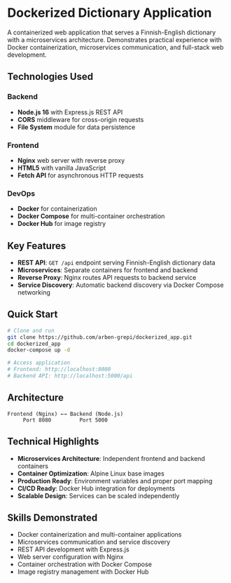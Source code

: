 # Dockerized Dictionary Application

A containerized web application that serves a Finnish-English dictionary with a microservices architecture. Demonstrates practical experience with Docker containerization, microservices communication, and full-stack web development.

## Technologies Used

### Backend

- **Node.js 16** with Express.js REST API
- **CORS** middleware for cross-origin requests
- **File System** module for data persistence

### Frontend

- **Nginx** web server with reverse proxy
- **HTML5** with vanilla JavaScript
- **Fetch API** for asynchronous HTTP requests

### DevOps

- **Docker** for containerization
- **Docker Compose** for multi-container orchestration
- **Docker Hub** for image registry

## Key Features

- **REST API**: `GET /api` endpoint serving Finnish-English dictionary data
- **Microservices**: Separate containers for frontend and backend
- **Reverse Proxy**: Nginx routes API requests to backend service
- **Service Discovery**: Automatic backend discovery via Docker Compose networking

## Quick Start

```bash
# Clone and run
git clone https://github.com/arben-grepi/dockerized_app.git
cd dockerized_app
docker-compose up -d

# Access application
# Frontend: http://localhost:8080
# Backend API: http://localhost:5000/api
```

## Architecture

```
Frontend (Nginx) ←→ Backend (Node.js)
     Port 8080         Port 5000
```

## Technical Highlights

- **Microservices Architecture**: Independent frontend and backend containers
- **Container Optimization**: Alpine Linux base images
- **Production Ready**: Environment variables and proper port mapping
- **CI/CD Ready**: Docker Hub integration for deployments
- **Scalable Design**: Services can be scaled independently

## Skills Demonstrated

- Docker containerization and multi-container applications
- Microservices communication and service discovery
- REST API development with Express.js
- Web server configuration with Nginx
- Container orchestration with Docker Compose
- Image registry management with Docker Hub
